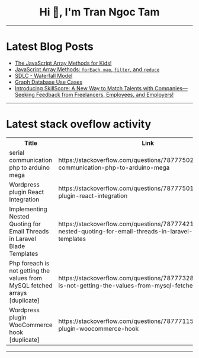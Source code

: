 <h1 align="center">Hi 👋, I'm Tran Ngoc Tam</h1>

---

# Latest Blog Posts 
<!-- BLOG-POST-LIST:START -->
- [The JavaScript Array Methods for Kids!](https://dev.to/sh20raj/the-javascript-array-methods-for-kids-3b8e)
- [JavaScript Array Methods: `forEach`, `map`, `filter`, and `reduce`](https://dev.to/sh20raj/javascript-array-methods-foreach-map-filter-and-reduce-2bh7)
- [SDLC - Waterfall Model](https://dev.to/sandeepsangu/sdlc-waterfall-model-ibc)
- [Graph Database Use Cases](https://dev.to/nim12/graph-database-use-cases-3pfg)
- [Introducing SkillScore: A New Way to Match Talents with Companies—Seeking Feedback from Freelancers, Employees, and Employers!](https://dev.to/alexfriedl/introducing-skillscore-a-new-way-to-match-talents-with-companies-seeking-feedback-from-freelancers-employees-and-employers-320e)
<!-- BLOG-POST-LIST:END -->

---

# Latest stack oveflow activity
<table>
  <tr><th>Title</th><th>Link</th></tr>
  <!-- STACKOVERFLOW:START --><tr><td>serial communication php to arduino mega</td><td>https://stackoverflow.com/questions/78777502/serial-communication-php-to-arduino-mega</td></tr><tr><td>Wordpress plugin React Integration</td><td>https://stackoverflow.com/questions/78777501/wordpress-plugin-react-integration</td></tr><tr><td>Implementing Nested Quoting for Email Threads in Laravel Blade Templates</td><td>https://stackoverflow.com/questions/78777421/implementing-nested-quoting-for-email-threads-in-laravel-blade-templates</td></tr><tr><td>Php foreach is not getting the values from MySQL fetched arrays [duplicate]</td><td>https://stackoverflow.com/questions/78777328/php-foreach-is-not-getting-the-values-from-mysql-fetched-arrays</td></tr><tr><td>Wordpress plugin WooCommerce hook [duplicate]</td><td>https://stackoverflow.com/questions/78777115/wordpress-plugin-woocommerce-hook</td></tr><!-- STACKOVERFLOW:END -->
</table>

---


